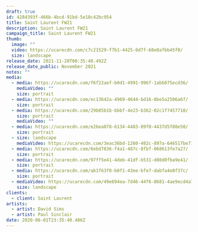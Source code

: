 ```yaml
---
draft: true
id: 4284393f-466b-4bcd-91bd-5e18c42bc954
title: Saint Laurent FW21
description: Saint Laurent FW21
campaign_title: Saint Laurent FW21
thumb:
  image: ""
  video: https://ucarecdn.com/c7c21529-f7b1-4425-8d7f-68e8afbb45f0/
  size: landscape
release_date: 2021-11-20T00:35:40.492Z
release_date_public: November 2021
notes: ""
media:
  - media: https://ucarecdn.com/f6f22aef-b0d1-4991-996f-1abb075ecd36/
    mediaVideo: ""
    size: portrait
  - media: https://ucarecdn.com/ec13642a-4969-4644-bd16-0be5a2506a6f/
    size: portrait
  - media: https://ucarecdn.com/29b85b1b-bbbf-4e23-b362-02c1f7457710/
    size: portrait
    mediaVideo: ""
  - media: https://ucarecdn.com/e2bea078-6134-4483-89f0-4437d5f88e50/
    size: portrait
  - size: landscape
    mediaVideo: https://ucarecdn.com/3eac36bd-1260-402c-897a-646517be7169/
  - media: https://ucarecdn.com/6ebd7836-f4a1-487c-8fbf-068613fe7a27/
    size: portrait
  - media: https://ucarecdn.com/97ff5e41-4deb-41df-b531-d80d0fba9e41/
    size: portrait
  - media: https://ucarecdn.com/ab1f63f0-b0f1-43ee-bfe7-dabfa4e8f37c/
    size: portrait
  - mediaVideo: https://ucarecdn.com/49e694ea-7d46-44f6-8681-4ae9ecd4a76f/
    size: landscape
clients:
  - client: Saint Laurent
artists:
  - artist: David Sims
  - artist: Paul Sinclair
date: 2020-06-01T23:35:40.486Z
---
```

